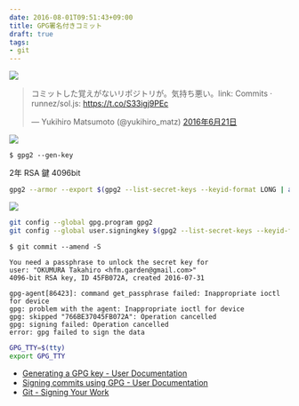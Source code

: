 ```yaml
---
date: 2016-08-01T09:51:43+09:00
title: GPG署名付きコミット
draft: true
tags:
- git
---
```


![](/images/2016/08/01/verified.png)

<blockquote class="twitter-tweet" data-lang="ja"><p lang="ja" dir="ltr">コミットした覚えがないリポジトリが。気持ち悪い。link: Commits · runnez/sol.js: <a href="https://t.co/S33igj9PEc">https://t.co/S33igj9PEc</a></p>&mdash; Yukihiro Matsumoto (@yukihiro_matz) <a href="https://twitter.com/yukihiro_matz/status/745256966679732224">2016年6月21日</a></blockquote>
<script async src="//platform.twitter.com/widgets.js" charset="utf-8"></script>

![](/images/2016/08/01/new-gpg-key.png)


```console
$ gpg2 --gen-key
```

2年 RSA 鍵 4096bit

```sh
gpg2 --armor --export $(gpg2 --list-secret-keys --keyid-format LONG | awk '$1~/^sec$/ {print $2}' | sed -E 's@.+/@@') | pbcopy
```

![](/images/2016/08/01/add-gpg-key.png)

```sh
git config --global gpg.program gpg2
git config --global user.signingkey $(gpg2 --list-secret-keys --keyid-format LONG | awk '$1~/^sec$/ {print $2}' | sed -E 's@.+/@@')
```

```console
$ git commit --amend -S

You need a passphrase to unlock the secret key for
user: "OKUMURA Takahiro <hfm.garden@gmail.com>"
4096-bit RSA key, ID 45FB072A, created 2016-07-31

gpg-agent[86423]: command get_passphrase failed: Inappropriate ioctl for device
gpg: problem with the agent: Inappropriate ioctl for device
gpg: skipped "766BE37045FB072A": Operation cancelled
gpg: signing failed: Operation cancelled
error: gpg failed to sign the data
```

```sh
GPG_TTY=$(tty)
export GPG_TTY
```

- [Generating a GPG key \- User Documentation](https://help.github.com/articles/generating-a-gpg-key/)
- [Signing commits using GPG \- User Documentation](https://help.github.com/articles/signing-commits-using-gpg/)
- [Git \- Signing Your Work](https://git-scm.com/book/en/v2/Git-Tools-Signing-Your-Work)
